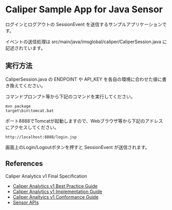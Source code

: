 # Caliper Sample App for Java Sensor

ログインとログアウトの SessionEvent を送信するサンプルアプリケーションです。

イベントの送信処理は src/main/java/imsglobal/caliper/CaliperSession.java に記述されています。

## 実行方法

CaliperSession.java の ENDPOINT や API_KEY を各自の環境に合わせた値に書き換えてください。

コマンドプロンプト等から下記のコマンドを実行してください。

    mvn package
    target\bin\tomcat.bat

ポート8888でTomcatが起動しますので、Webブラウザ等から下記のアドレスにアクセスしてください。

    http://localhost:8888/login.jsp

画面上のLogin/Logoutボタンを押すと SessionEvent が送信されます。


## References

Caliper Analytics v1 Final Specification

- [Caliper Analytics v1 Best Practice Guide](http://www.imsglobal.org/caliper/caliperv1p0/ims-caliper-analytics-best-practice-guide)
- [Caliper Analytics v1 Implementation Guide](http://www.imsglobal.org/caliper/caliperv1p0/ims-caliper-analytics-implementation-guide)
- [Caliper Analtyics v1 Conformance Guide](http://www.imsglobal.org/caliper/caliperv1p0/ims-caliper-analytics-conformance-and-certification-guide-v10)
- [Sensor APIs](http://www.imsglobal.org/caliper-analytics-v1-public-repos-sensor-apis)

